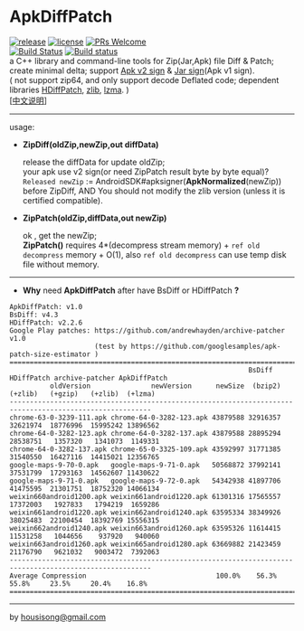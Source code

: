 **ApkDiffPatch**
================
[![release](https://img.shields.io/badge/release-v1.1.1-blue.svg)](https://github.com/sisong/ApkDiffPatch/releases)  [![license](https://img.shields.io/badge/license-MIT-blue.svg)](https://github.com/sisong/ApkDiffPatch/blob/master/LICENSE)  [![PRs Welcome](https://img.shields.io/badge/PRs-welcome-blue.svg)](https://github.com/sisong/ApkDiffPatch/pulls)   
[![Build Status](https://travis-ci.org/sisong/ApkDiffPatch.svg?branch=master)](https://travis-ci.org/sisong/ApkDiffPatch) [![Build status](https://ci.appveyor.com/api/projects/status/u5tbrqwl72875r6h/branch/master?svg=true)](https://ci.appveyor.com/project/sisong/apkdiffpatch/branch/master)   
a C++ library and command-line tools for Zip(Jar,Apk) file Diff & Patch; create minimal delta; support [Apk v2 sign] & [Jar sign](Apk v1 sign).    
( not support zip64, and only support decode Deflated code; dependent libraries [HDiffPatch], [zlib], [lzma]. )   
[[中文说明](https://blog.csdn.net/housisong/article/details/79768678)]

[HDiffPatch]: https://github.com/sisong/HDiffPatch
[zlib]: https://github.com/madler/zlib
[lzma]: https://www.7-zip.org/sdk.html
[Apk v2 sign]: https://source.android.com/security/apksigning/v2
[Jar sign]: https://docs.oracle.com/javase/8/docs/technotes/guides/jar/jar.html#Signed_JAR_File

---
usage:

*  **ZipDiff(oldZip,newZip,out diffData)**
   
   release the diffData for update oldZip;    
   your apk use v2 sign(or need ZipPatch result byte by byte equal)? `Released newZip` := AndroidSDK#apksigner(**ApkNormalized**(newZip))  before ZipDiff, AND You should not modify the zlib version (unless it is certified compatible).   
   
*  **ZipPatch(oldZip,diffData,out newZip)**
  
   ok , get the newZip;   
   **ZipPatch()** requires 4*(decompress stream memory) + `ref old decompress` memory + O(1), also `ref old decompress` can use temp disk file without memory. 
   
---
*  **Why** need **ApkDiffPatch** after have BsDiff or HDiffPatch **?**
```
ApkDiffPatch: v1.0
BsDiff: v4.3
HDiffPatch: v2.2.6   
Google Play patches: https://github.com/andrewhayden/archive-patcher  v1.0 
                     (test by https://github.com/googlesamples/apk-patch-size-estimator )
=========================================================================================================
                                                           BsDiff HDiffPatch archive-patcher ApkDiffPatch
          oldVersion               newVersion      newSize  (bzip2)  (+zlib)   (+gzip)   (+zlib)  (+lzma)
---------------------------------------------------------------------------------------------------------
chrome-63-0-3239-111.apk chrome-64-0-3282-123.apk 43879588 32916357 32621974  18776996  15995242 13896562
chrome-64-0-3282-123.apk chrome-64-0-3282-137.apk 43879588 28895294 28538751   1357320   1341073  1149331
chrome-64-0-3282-137.apk chrome-65-0-3325-109.apk 43592997 31771385 31540550  16427116  14415021 12356765
google-maps-9-70-0.apk   google-maps-9-71-0.apk   50568872 37992141 37531799  17293163  14562607 11430622
google-maps-9-71-0.apk   google-maps-9-72-0.apk   54342938 41897706 41475595  21301751  18752320 14066134
weixin660android1200.apk weixin661android1220.apk 61301316 17565557 17372003   1927833   1794219  1659286
weixin661android1220.apk weixin662android1240.apk 63595334 38349926 38025483  22100454  18392769 15556315
weixin662android1240.apk weixin663android1260.apk 63595326 11614415 11531258   1044656    937920   940060
weixin663android1260.apk weixin665android1280.apk 63669882 21423459 21176790   9621032   9003472  7392063
---------------------------------------------------------------------------------------------------------
Average Compression                                100.0%    56.3%    55.8%     23.5%     20.4%    16.8%
=========================================================================================================
```
   
---
by housisong@gmail.com  

